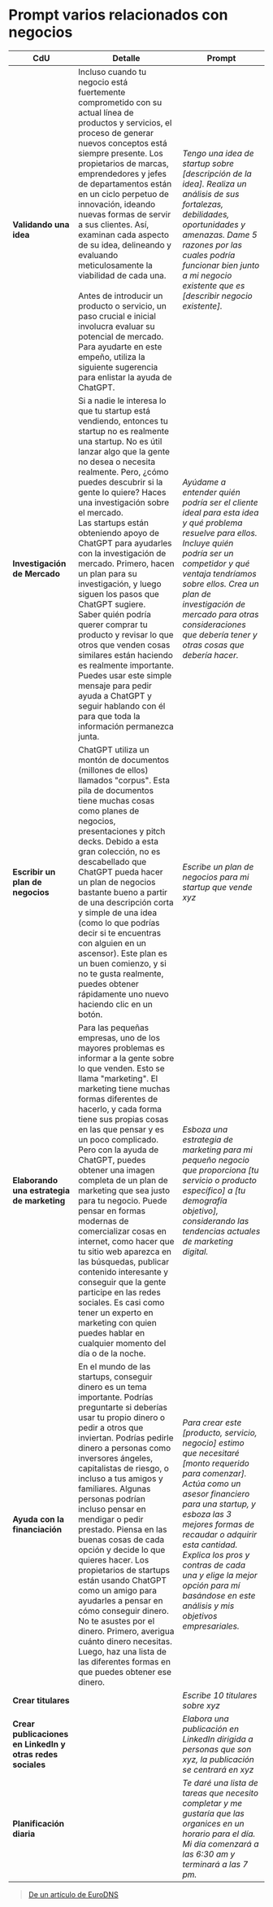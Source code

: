 # Prompt varios relacionados con negocios

|CdU|Detalle|Prompt|
|-|-|-|
**Validando una idea**|Incluso cuando tu negocio está fuertemente comprometido con su actual línea de productos y servicios, el proceso de generar nuevos conceptos está siempre presente. Los propietarios de marcas, emprendedores y jefes de departamentos están en un ciclo perpetuo de innovación, ideando nuevas formas de servir a sus clientes. Así, examinan cada aspecto de su idea, delineando y evaluando meticulosamente la viabilidad de cada una.<br><br>Antes de introducir un producto o servicio, un paso crucial e inicial involucra evaluar su potencial de mercado. Para ayudarte en este empeño, utiliza la siguiente sugerencia para enlistar la ayuda de ChatGPT.|*Tengo una idea de startup sobre [descripción de la idea]. Realiza un análisis de sus fortalezas, debilidades, oportunidades y amenazas. Dame 5 razones por las cuales podría funcionar bien junto a mi negocio existente que es [describir negocio existente].*
**Investigación de Mercado**|Si a nadie le interesa lo que tu startup está vendiendo, entonces tu startup no es realmente una startup. No es útil lanzar algo que la gente no desea o necesita realmente. Pero, ¿cómo puedes descubrir si la gente lo quiere? Haces una investigación sobre el mercado.<br>Las startups están obteniendo apoyo de ChatGPT para ayudarles con la investigación de mercado. Primero, hacen un plan para su investigación, y luego siguen los pasos que ChatGPT sugiere.<br>Saber quién podría querer comprar tu producto y revisar lo que otros que venden cosas similares están haciendo es realmente importante. Puedes usar este simple mensaje para pedir ayuda a ChatGPT y seguir hablando con él para que toda la información permanezca junta.|*Ayúdame a entender quién podría ser el cliente ideal para esta idea y qué problema resuelve para ellos. Incluye quién podría ser un competidor y qué ventaja tendríamos sobre ellos. Crea un plan de investigación de mercado para otras consideraciones que debería tener y otras cosas que debería hacer.*
**Escribir un plan de negocios**|ChatGPT utiliza un montón de documentos (millones de ellos) llamados "corpus". Esta pila de documentos tiene muchas cosas como planes de negocios, presentaciones y pitch decks. Debido a esta gran colección, no es descabellado que ChatGPT pueda hacer un plan de negocios bastante bueno a partir de una descripción corta y simple de una idea (como lo que podrías decir si te encuentras con alguien en un ascensor). Este plan es un buen comienzo, y si no te gusta realmente, puedes obtener rápidamente uno nuevo haciendo clic en un botón.|*Escribe un plan de negocios para mi startup que vende xyz*
**Elaborando una estrategia de marketing**|Para las pequeñas empresas, uno de los mayores problemas es informar a la gente sobre lo que venden. Esto se llama "marketing". El marketing tiene muchas formas diferentes de hacerlo, y cada forma tiene sus propias cosas en las que pensar y es un poco complicado. Pero con la ayuda de ChatGPT, puedes obtener una imagen completa de un plan de marketing que sea justo para tu negocio. Puede pensar en formas modernas de comercializar cosas en internet, como hacer que tu sitio web aparezca en las búsquedas, publicar contenido interesante y conseguir que la gente participe en las redes sociales. Es casi como tener un experto en marketing con quien puedes hablar en cualquier momento del día o de la noche.|*Esboza una estrategia de marketing para mi pequeño negocio que proporciona [tu servicio o producto específico] a [tu demografía objetivo], considerando las tendencias actuales de marketing digital.*
**Ayuda con la financiación**|En el mundo de las startups, conseguir dinero es un tema importante. Podrías preguntarte si deberías usar tu propio dinero o pedir a otros que inviertan. Podrías pedirle dinero a personas como inversores ángeles, capitalistas de riesgo, o incluso a tus amigos y familiares. Algunas personas podrían incluso pensar en mendigar o pedir prestado. Piensa en las buenas cosas de cada opción y decide lo que quieres hacer. Los propietarios de startups están usando ChatGPT como un amigo para ayudarles a pensar en cómo conseguir dinero.<br>No te asustes por el dinero. Primero, averigua cuánto dinero necesitas. Luego, haz una lista de las diferentes formas en que puedes obtener ese dinero.|*Para crear este [producto, servicio, negocio] estimo que necesitaré [monto requerido para comenzar]. Actúa como un asesor financiero para una startup, y esboza las 3 mejores formas de recaudar o adquirir esta cantidad. Explica los pros y contras de cada una y elige la mejor opción para mí basándose en este análisis y mis objetivos empresariales.*
**Crear titulares**||*Escribe 10 titulares sobre xyz*
**Crear publicaciones en LinkedIn y otras redes sociales**||*Elabora una publicación en LinkedIn dirigida a personas que son xyz, la publicación se centrará en xyz*
**Planificación diaria**||*Te daré una lista de tareas que necesito completar y me gustaría que las organices en un horario para el día. Mi día comenzará a las 6:30 am y terminará a las 7 pm.*

> [De un artículo de EuroDNS](https://www.eurodns.com/blog/chatgpt-prompts-to-use-in-your-business)